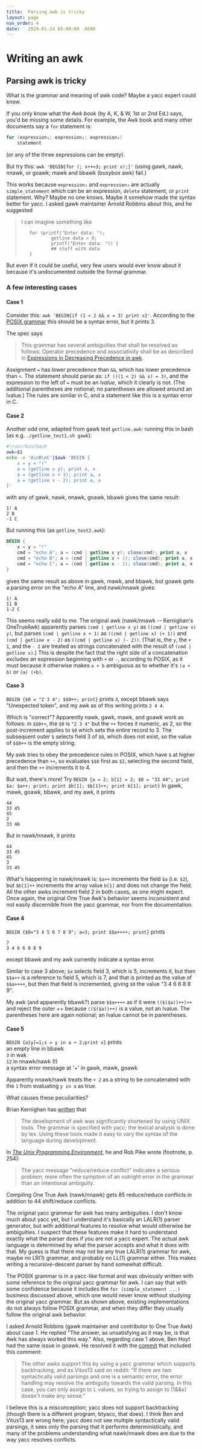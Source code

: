 ```yaml
---
title:  Parsing awk is tricky
layout: page
nav_order: 4
date:   2024-01-24 05:00:00 -0600
---
```


# Writing an awk

## Parsing awk is tricky

[//]: # (Markdown comment? First, a bit of a rant about awk syntax.)

What is the grammar and meaning of awk code?
Maybe a yacc expert could know.

If you only know what the _Awk book_ (by A, K, & W, 1st or 2nd Ed.) says, you'd be missing some details.
For example, the Awk book and many other documents say a `for` statement is:
```awk
for (expression₁; expression₂; expression₃)
    statement
```
(or any of the three expressions can be empty).

But try this: `awk 'BEGIN{for (; x++<3; print x);}'` (using gawk, nawk, nnawk, or goawk; mawk and bbawk (busybox awk) fail.)

This works because `expression₁` and `expression₃` are actually `simple_statement` which can be an expression, `delete` statement, or `print` statement.
Why?
Maybe no one knows.
Maybe it somehow made the syntax better for yacc.
I asked gawk maintainer Arnold Robbins about this, and he suggested

> I can imagine something like
>
>        for (printf("Enter data: ");
>                getline data > 0;
>                printf("Enter data: ")) {
>                ## stuff with data
>        }

But even if it could be useful, very few users would ever know about it because it's undocumented outside the formal grammar.

### A few interesting cases

#### Case 1
Consider this: `awk 'BEGIN{if (1 < 2 && x = 3) print x}'`.
According to the [POSIX grammar](https://pubs.opengroup.org/onlinepubs/9699919799/utilities/awk.html#tag_20_06_13_16) this should be a syntax error, but it prints 3.

The spec says
> This grammar has several ambiguities that shall be resolved as follows:
> Operator precedence and associativity shall be as described in [Expressions in Decreasing Precedence in awk](https://pubs.opengroup.org/onlinepubs/9699919799/utilities/awk.html#tab41).

Assignment `=` has lower precedence than `&&`, which has lower precedence than `<`.
The statement should parse as: `if (((1 < 2) && x) = 3)`, and the expression to the left of `=` must be an _lvalue_, which it clearly is not.
(The additional parentheses are notional; no parentheses are allowed around an lvalue.)
The rules are similar in C, and a statement like this is a syntax error in C.

#### Case 2

Another odd one, adapted from gawk test `getline.awk`: running this in bash (as e.g. `./getline_test1.sh gawk`):
```bash
#!/usr/bin/bash
awk=$1
echo -e 'A\nB\nC'|$awk 'BEGIN {
	x = y = "!"
	a = (getline x y); print a, x
	a = (getline x + 1); print a, x
	a = (getline x - 2); print a, x
}'
```
with any of gawk, nawk, nnawk, goawk, bbawk gives the same result:
```
1! A
2 B
-1 C
```

But running this (as `getline_test2.awk`):
```awk
BEGIN {
	x = y = "!"
	cmd = "echo A"; a = (cmd | getline x y); close(cmd); print a, x
	cmd = "echo B"; a = (cmd | getline x + 1); close(cmd); print a, x
	cmd = "echo C"; a = (cmd | getline x - 2); close(cmd); print a, x
}
```
gives the same result as above in gawk, mawk, and bbawk, but goawk gets a parsing error on the "echo A" line, and nawk/nnawk gives:
```
1! A
11 B
1-2 C
```

This seems really odd to me.
The original awk (nawk/nnawk -- Kernighan's OneTrueAwk) apparently parses `(cmd | getline x y)` as `((cmd | getline x) y)`, but parses `(cmd | getline x + 1)` as `((cmd | getline x) (+ 1))` and `(cmd | getline x - 2)` as `((cmd | getline x) (- 2))`.
(That is, the `y`, the `+ 1`, and the `- 2` are treated as strings concatenated with the result of `(cmd | getline x)`.)
This is despite the fact that the right side of a concatenation excludes an expression beginning with `+` or `-`, according to POSIX, as it must because it otherwise makes `a + b` ambiguous as to whether it's `(a + b)` or `(a) (+b)`.

#### Case 3
`BEGIN {$0 = "2 3 4"; $$0++; print}` prints `3`, except bbawk says "Unexpected token", and my awk as of this writing prints `2 4 4`.

Which is "correct"? Apparently nawk, gawk, mawk, and goawk work as follows: in `$$0++`, the `$0` is `"2 3 4"` but the `++` forces it numeric, as 2, so the post-increment applies to `$0` which sets the entire record to 3. The subsequent outer `$` selects field 3 of `$0`, which does not exist, so the value of `$$0++` is the empty string.

My awk tries to obey the precedence rules in POSIX, which have `$` at higher precedence than `++`, so evaluates `$$0` first as `$2`, selecting the second field, and then the `++` increments it to 4.

But wait, there's more!
Try `BEGIN {a = 2; b[1] = 2; $0 = "33 44"; print $a; $a++; print; print $b[1]; $b[1]++; print b[1]; print}`
In gawk, mawk, goawk, bbawk, and my awk, it prints
```
44
33 45
45
2
33 46
```
But in nawk/nnawk, it prints
```
44
33 45
45
3
33 45
```
What's happening in nawk/nnawk is: `$a++` increments the field `$a` (i.e. `$2`), but `$b[1]++` increments the array value `b[1]` and does not change the field. All the other awks increment field 2 in both cases, as one might expect. Once again, the original One True Awk's behavior seems inconsistent and not easily discernible from the yacc grammar, nor from the documentation.


#### Case 4
`BEGIN {$0="3 4 5 6 7 8 9"; a=3; print $$a++++; print}` prints 
```
7
3 4 6 6 8 8 9
```
except bbawk and my awk currently indicate a syntax error.

Similar to case 3 above; `$a` selects field 3, which is 5, increments it, but then `$$a++` is a reference to field 5, which is 7, and that is printed as the value of `$$a++++`, but then that field is incremented, giving `$0` the value "3 4 6 6 8 8 9".

My awk (and apparently bbawk?) parse `$$a++++` as if it were `(($($a))++)++` and reject the outer ++ because `(($($a))++)` is a value, not an lvalue.
The parentheses here are again notional; an lvalue cannot be in parentheses.


#### Case 5
`BEGIN {a[y]=1;x = y in a + 2;print x}` prints    
an empty line in bbawk    
`3` in wak    
`12` in nnawk/nawk (!)    
a syntax error message at '+' in gawk, mawk, goawk

Apparently nnawk/nawk treats the `+ 2` as a string to be concatenated with the `1` from evaluating `y in a` as true.


What causes these peculiarities?

Brian Kernighan has [written](https://awk.dev/awk.spe.pdf) that
> The development of awk was significantly shortened by using UNIX tools. The grammar is specified with yacc; the lexical analysis is done by lex. Using these tools made it easy to vary the syntax of the language during development. 

In [_The Unix Programming Environment_](https://scis.uohyd.ac.in/~apcs/itw/UNIXProgrammingEnvironment.pdf), he and Rob Pike wrote (footnote, p. 254):
> The yacc message "reduce/reduce conflict" indicates a serious problem, more often the symptom of an outright error in the grammar than an intentional ambiguity.

Compiling One True Awk (nawk/nnawk) gets 85 reduce/reduce conflicts in addition to 44 shift/reduce conflicts.

The original yacc grammar for awk has many ambiguities.
I don't know much about yacc yet, but I understand it's basically an LALR(1) parser generator, but with additional features to resolve what would otherwise be ambiguities.
I suspect that these features make it hard to understand exactly what the parser does if you are not a yacc expert.
The actual awk language is determined by what the parser accepts and what it does with that.
My guess is that there may not be any true LALR(1) grammar for awk, maybe no LR(1) grammar, and probably no LL(1) grammar either.
This makes writing a recursive-descent parser by hand somewhat difficult.

The POSIX grammar is in a yacc-like format and was obviously written with some reference to the original yacc grammar for awk.
I can say that with some confidence because it includes the `for (simple_statement ...)` business discussed above, which one would never know without studying the original yacc grammar.
But as shown above, existing implementations do not always follow POSIX grammar, and when they differ they usually follow the original awk behavior.

I asked Arnold Robbins (gawk maintainer and contributor to One True Awk) about case 1.
He replied "The answer, as unsatisfying as it may be, is that Awk has always worked this way."
Also, regarding case 1 above, Ben Hoyt had the same issue in goawk.
He resolved it with the [commit](https://github.com/benhoyt/goawk/commit/799b2b092c7862506ee3dc0395f35665e072f6d1) that included this comment:
> The other awks support this by using a yacc grammar which supports backtracking, and as Vitus13 said on reddit: "If there are two syntactically valid parsings and one is a semantic error, the error handling may resolve the ambiguity towards the valid parsing. In this case, you can only assign to L values, so trying to assign to (1&&x) doesn't make any sense."

I believe this is a misconception; yacc does not support backtracking (though there is a different program, btyacc, that does).
I think Ben and Vitus13 are wrong here; yacc does not see multiple syntactically valid parsings, it sees only the parsing that it performs deterministically, and many of the problems understanding what nawk/nnawk does are due to the way yacc resolves conflicts.

